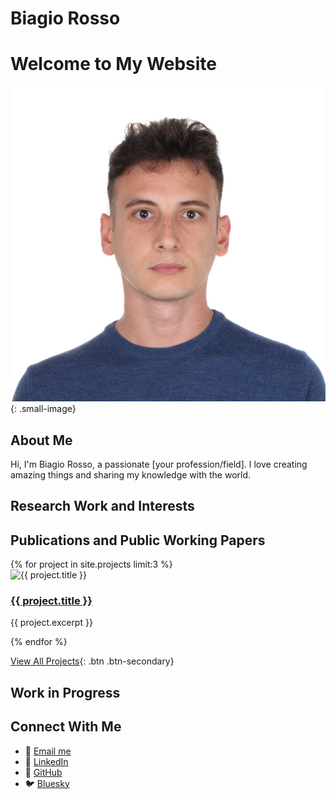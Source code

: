 # Biagio Rosso


# Welcome to My Website

![Image](assets/images/IMG_3345.JPG){: .small-image}

## About Me

Hi, I'm Biagio Rosso, a passionate [your profession/field]. I love creating amazing things and sharing my knowledge with the world.

## Research Work and Interests

## Publications and Public Working Papers

<div class="project-grid">
  {% for project in site.projects limit:3 %}
    <div class="project-card">
      <img src="{{ project.image }}" alt="{{ project.title }}">
      <h3><a href="{{ project.url }}">{{ project.title }}</a></h3>
      <p>{{ project.excerpt }}</p>
    </div>
  {% endfor %}
</div>

[View All Projects](projects){: .btn .btn-secondary}

## Work in Progress


## Connect With Me

- 📧 [Email me](mailto:br421@cam.ac.uk)
- 💼 [LinkedIn](https://uk.linkedin.com/in/biagio-rosso)
- 🐙 [GitHub](https://github.com/{{BiagioR}})
- 🐦 [Bluesky](https://bsky.app/profile/biagiorosso.bsky.social)


